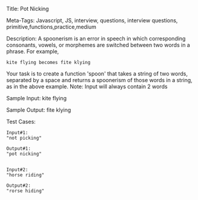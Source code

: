 Title:
Pot Nicking

Meta-Tags:
Javascript, JS, interview, questions, interview questions, primitive,functions,practice,medium 

Description:
A spoonerism is an error in speech in which corresponding consonants, vowels, or morphemes are switched between two words in a phrase. 
For example,

    kite flying becomes fite klying

Your task is to create a function 'spoon' that takes a string of two words, separated by a space and returns a spoonerism of those words in a string, as in the above example.
Note: Input will always contain 2 words

Sample Input:
kite flying

Sample Output:
fite klying

Test Cases:

    Input#1:
    "not picking"

    Output#1:
    "pot nicking"


    Input#2:
    "horse riding"
    
    Output#2:
    "rorse hiding"